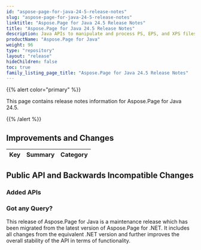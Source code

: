 ```yaml
---
id: "aspose-page-for-java-24-5-release-notes"
slug: "aspose-page-for-java-24-5-release-notes"
linktitle: "Aspose.Page for Java 24.5 Release Notes"
title: "Aspose.Page for Java 24.5 Release Notes"
description: Java APIs to manipulate and process PS, EPS, and XPS files. This page contains new Aspose.Page for Java features, enhancement, and bug fixes in 2024, version 24.05.
productName: "Aspose.Page for Java"
weight: 96
type: "repository"
layout: "release"
hideChildren: false
toc: true
family_listing_page_title: "Aspose.Page for Java 24.5 Release Notes"
---
```


{{% alert color="primary" %}}

This page contains release notes information for Aspose.Page for Java 24.5.

{{% /alert %}}
## **Improvements and Changes**

|**Key**|**Summary**|**Category**|
| :- | :- | :- |
 ## **Public API and Backwards Incompatible Changes**
### **Added APIs**

### **Got any Query?**
This release of Aspose.Page for Java is a maintenance release which has been migrated from the latest version of Aspose.Page for .NET. It includes all changes from the equivalent .NET version and further improves the overall stability of the API in terms of functionality.
